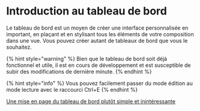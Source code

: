 # Introduction au tableau de bord

Le tableau de bord est un moyen de créer une interface personnalisée en important, en plaçant et en stylisant tous les éléments de votre composition dans une vue. Vous pouvez créer autant de tableaux de bord que vous le souhaitez.

{% hint style="warning" %}
Bien que le tableau de bord soit déjà fonctionnel et utile, il est en cours de développement et est susceptible de subir des modifications de dernière minute.
{% endhint %}

{% hint style="info" %}
Vous pouvez facilement passer du mode édition au mode lecture avec le raccourci Ctrl+E
{% endhint %}

[Une mise en page du tableau de bord plutôt simple et inintéressante](../.gitbook/assets/dashboard.png)
